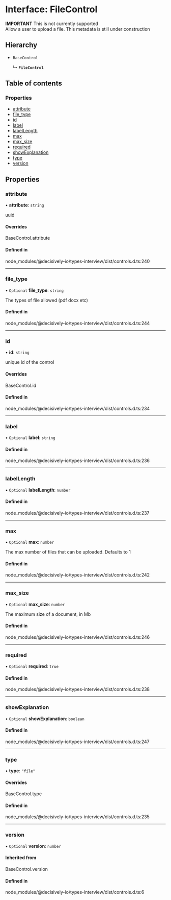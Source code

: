 # Interface: FileControl

**IMPORTANT** This is not currently supported\
Allow a user to upload a file. This metadata is still under construction

## Hierarchy

- `BaseControl`

  ↳ **`FileControl`**

## Table of contents

### Properties

- [attribute](../wiki/FileControl#attribute)
- [file\_type](../wiki/FileControl#file_type)
- [id](../wiki/FileControl#id)
- [label](../wiki/FileControl#label)
- [labelLength](../wiki/FileControl#labellength)
- [max](../wiki/FileControl#max)
- [max\_size](../wiki/FileControl#max_size)
- [required](../wiki/FileControl#required)
- [showExplanation](../wiki/FileControl#showexplanation)
- [type](../wiki/FileControl#type)
- [version](../wiki/FileControl#version)

## Properties

### attribute

• **attribute**: `string`

uuid

#### Overrides

BaseControl.attribute

#### Defined in

node_modules/@decisively-io/types-interview/dist/controls.d.ts:240

___

### file\_type

• `Optional` **file\_type**: `string`

The types of file allowed (pdf docx etc)

#### Defined in

node_modules/@decisively-io/types-interview/dist/controls.d.ts:244

___

### id

• **id**: `string`

unique id of the control

#### Overrides

BaseControl.id

#### Defined in

node_modules/@decisively-io/types-interview/dist/controls.d.ts:234

___

### label

• `Optional` **label**: `string`

#### Defined in

node_modules/@decisively-io/types-interview/dist/controls.d.ts:236

___

### labelLength

• `Optional` **labelLength**: `number`

#### Defined in

node_modules/@decisively-io/types-interview/dist/controls.d.ts:237

___

### max

• `Optional` **max**: `number`

The max number of files that can be uploaded. Defaults to 1

#### Defined in

node_modules/@decisively-io/types-interview/dist/controls.d.ts:242

___

### max\_size

• `Optional` **max\_size**: `number`

The maximum size of a document, in Mb

#### Defined in

node_modules/@decisively-io/types-interview/dist/controls.d.ts:246

___

### required

• `Optional` **required**: ``true``

#### Defined in

node_modules/@decisively-io/types-interview/dist/controls.d.ts:238

___

### showExplanation

• `Optional` **showExplanation**: `boolean`

#### Defined in

node_modules/@decisively-io/types-interview/dist/controls.d.ts:247

___

### type

• **type**: ``"file"``

#### Overrides

BaseControl.type

#### Defined in

node_modules/@decisively-io/types-interview/dist/controls.d.ts:235

___

### version

• `Optional` **version**: `number`

#### Inherited from

BaseControl.version

#### Defined in

node_modules/@decisively-io/types-interview/dist/controls.d.ts:6
